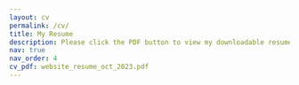 ```yaml
---
layout: cv
permalink: /cv/
title: My Resume 
description: Please click the PDF button to view my downloadable resume. 
nav: true
nav_order: 4
cv_pdf: website_resume_oct_2023.pdf
---
```

